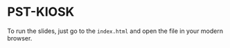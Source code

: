# PST-KIOSK

To run the slides, just go to the `index.html` and open the file in your modern browser.

